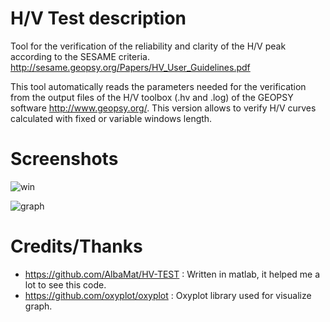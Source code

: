 # H/V Test description

Tool for the verification of the reliability and clarity of the H/V peak according to the SESAME criteria.
http://sesame.geopsy.org/Papers/HV_User_Guidelines.pdf

This tool automatically reads the parameters needed for the verification from the output files of the H/V toolbox (.hv and .log) of the GEOPSY software <http://www.geopsy.org/>.
This version allows to verify H/V curves calculated with fixed or variable windows length.

# Screenshots

![win](https://user-images.githubusercontent.com/583775/77975415-46985400-72fa-11ea-936d-180f430821ba.JPG)

![graph](https://user-images.githubusercontent.com/583775/77975461-66c81300-72fa-11ea-9de7-e02c5cf41551.JPG)

# Credits/Thanks

* https://github.com/AlbaMat/HV-TEST : Written in matlab, it helped me a lot to see this code.
* https://github.com/oxyplot/oxyplot : Oxyplot library used for visualize graph.